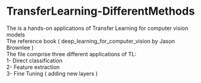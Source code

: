 # TransferLearning-DifferentMethods
The is a hands-on applications of Transfer Learning for computer vision models <br/>
The reference book ( deep_learning_for_computer_vision by Jason Brownlee ) <br/>
The file comprise three different applications of TL: <br/>
1- Direct classification <br/>
2- Feature extraction <br/>
3- Fine Tuning ( adding new layers ) <br/>
